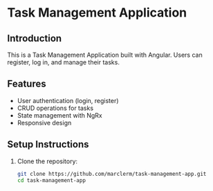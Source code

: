 # Task Management Application

## Introduction
This is a Task Management Application built with Angular. Users can register, log in, and manage their tasks.

## Features
- User authentication (login, register)
- CRUD operations for tasks
- State management with NgRx
- Responsive design

## Setup Instructions
1. Clone the repository:
   ```bash
   git clone https://github.com/marclerm/task-management-app.git
   cd task-management-app

